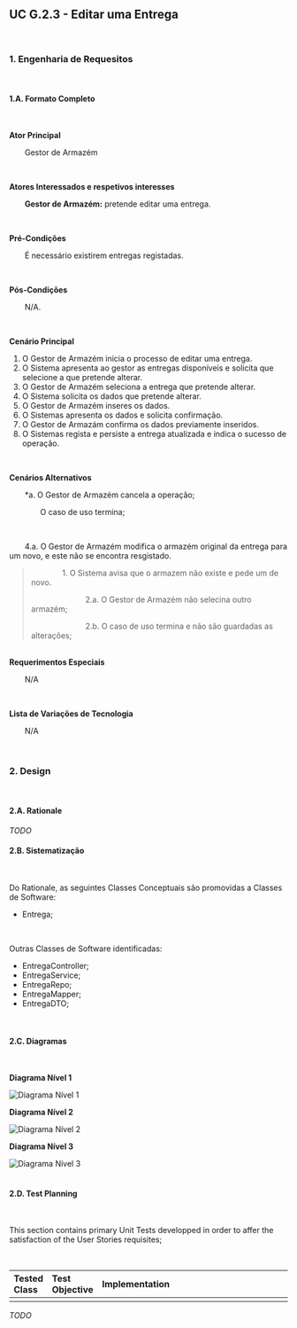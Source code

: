 ## <b>UC G.2.3 - Editar uma Entrega</b>
</br>

### <b>1. Engenharia de Requesitos</b>
</br>

#### <b>1.A. Formato Completo </b>
</br>

<b>Ator Principal</b>
<p>&ensp;&ensp;&ensp;&ensp;Gestor de Armazém</p>
</br>

<b>Atores Interessados e respetivos interesses</b>
<p>&ensp;&ensp;&ensp;&ensp;<b>Gestor de Armazém:</b> pretende editar uma entrega.</p>
<br>

<b>Pré-Condições</b>
<p>&ensp;&ensp;&ensp;&ensp;É necessário existirem entregas registadas.</p>
</br>

<b>Pós-Condições</b>
<p>&ensp;&ensp;&ensp;&ensp;N/A.</p>
</br>

<b>Cenário Principal</b>
<ol>
    <li>O Gestor de Armazém inicia o processo de editar uma entrega.</li>
    <li>O Sistema apresenta ao gestor as entregas disponíveis e solicita que selecione a que pretende alterar.</li>
        <li>O Gestor de Armazém seleciona a entrega que pretende alterar.</li>
    <li>O Sistema solicita os dados que pretende alterar.</li>
        <li>O Gestor de Armazém inseres os dados.</li>
    <li>O Sistemas apresenta os dados e solicita confirmação.</li>
        <li>O Gestor de Armazám confirma os dados previamente inseridos.</li>
    <li>O Sistemas regista e persiste a entrega atualizada e indica o sucesso de operação.</li>

</ol>
</br>

<b>Cenários Alternativos</b>
<p>&ensp;&ensp;&ensp;&ensp;*a. O Gestor de Armazém cancela a operação;</p>
<p>&ensp;&ensp;&ensp;&ensp;&ensp;&ensp;&ensp;&ensp;O caso de uso termina;</p>
</br>
<p>&ensp;&ensp;&ensp;&ensp;4.a. O Gestor de Armazém modifica o armazém original da entrega para um novo, e este não se encontra resgistado.</p>

> <p>&ensp;&ensp;&ensp;&ensp;&ensp;&ensp;&ensp;&ensp;1. O Sistema avisa que o armazem não existe e pede um de novo.</p>
><p>&ensp;&ensp;&ensp;&ensp;&ensp;&ensp;&ensp;&ensp;&ensp;&ensp;&ensp;&ensp;&ensp;&ensp;2.a. O Gestor de Armazém não selecina outro armazém;</p>
><p>&ensp;&ensp;&ensp;&ensp;&ensp;&ensp;&ensp;&ensp;&ensp;&ensp;&ensp;&ensp;&ensp;&ensp;2.b. O caso de uso termina e não são guardadas as alterações;</p>
</br>
<b>Requerimentos Especiais</b>
<p>&ensp;&ensp;&ensp;&ensp;N/A</p>
</br>

<b>Lista de Variações de Tecnologia</b>
<p>&ensp;&ensp;&ensp;&ensp;N/A</p>
</br>


### <b>2. Design</b>
</br>

#### <b>2.A. Rationale</b>
*TODO*
</br>

#### <b>2.B. Sistematização</b>
</br>

<p>Do Rationale, as seguintes Classes Conceptuais são promovidas a Classes de Software:</p>

<ul>
    <li>Entrega;</li>
</ul>
</br>

<p>Outras Classes de Software identificadas:</p>
<ul>
    <li>EntregaController;</li>
    <li>EntregaService;</li>
    <li>EntregaRepo;</li>
    <li>EntregaMapper;</li>
    <li>EntregaDTO;</li>

</ul>
</br>

#### <b>2.C. Diagramas</b>
</br>

<b>Diagrama Nível 1</b>

![Diagrama Nível 1](./N%C3%ADvel%20%231/N%C3%ADvel%20%231-Vista%20de%20Processo%20UC%20G.2.3.png)

<b>Diagrama Nível 2</b>

![Diagrama Nível 2](./N%C3%ADvel%20%232/N%C3%ADvel%20%232-Vista%20Processo%20UC%20G.2.3.png)

<b>Diagrama Nível 3</b>

![Diagrama Nível 3](./N%C3%ADvel%20%233/N%C3%ADvel%233%20-%20Vista%20de%20Processo%20UC%20G.2.3.png)
</br>
</br>

#### <b>2.D. Test Planning</b>
</br>

<p>This section contains primary Unit Tests developped in order to affer the satisfaction of the User Stories requisites;</p>
</br>

| Tested Class | Test Objective | <div style="width:450px">Implementation</div> |
|:--------------|:-------------------------|:------------------------|
||||
*TODO*